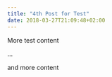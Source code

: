 ```yaml
---
title: "4th Post for Test"
date: 2018-03-27T21:09:48+02:00
---
```


More test content

...

and more content
